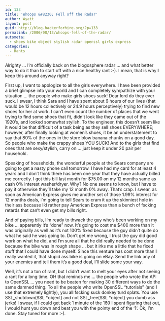 ```yaml
---
id: 133
title: 'Whoops &#8230; Fell off the Radar'
author: Wyatt
layout: post
guid: http://blog.hackerforhire.org/?p=133
permalink: /2006/08/13/whoops-fell-of-the-radar/
autometa:
  - shoes bike object stylish radar openssl girls express
categories:
  - Rants
---
```

Alrighty &#8230; I&#8217;m officially back on the blogosphere radar &#8230; and what better way to do it than to start off with a nice healthy rant :-). I mean, that is why I keep this around anyway right?  
<!--more-->

  
First up, I want to apologize to all the girls everywhere. I have been provided a brief glimpse into your world and I can completely sympathize with your situation &#8230; the people who make girls shoes suck! Dear lord do they ever suck. I swear, I think Sara and I have spent about 6 hours of our lives (that would be 12 hours collectively or 24.9 hours perceptively) trying to find new shoes for her at work. I can&#8217;t even count the number of places that we went trying to find some shoes that fit, didn&#8217;t look like they came out of the 1920&#8217;s, and looked somewhat stylish. To the engineer, this doesn&#8217;t seem like it would be that difficult of a task being as they sell shoes EVERYWHERE; however, after finally looking at women&#8217;s shoes, it be an understatement to say that 80% of the ones in the store blow banana chunks on a good day. So people who make the crappy shoes YOU SUCK! And to the girls that find ones that are sexy/stylish, carry on &#8230; just keep it under 20 pair per household.

Speaking of households, the wonderful people at the Sears company are going to get a nasty phone call tomorrow. I have had my card for at least 4 years and I don&#8217;t think there has been one year that they have actually billed me correctly. I got this bill last month for $75.00 on my 12 months same as cash 0% interest washer/dryer. Why? No one seems to know, but I have to pay it otherwise they&#8217;ll take my 12 month 0% away. That&#8217;s crap. I swear, as soon as American Express gives me another set of those 1.99% interest for 12 months deals, I&#8217;m going to tell Sears to cram it up the skinniest hole in their ass because I&#8217;d rather pay American Express than a bunch of fscking retards that can&#8217;t even get my bills right.

And of paying bills, I&#8217;m ready to thwack the guy who&#8217;s been working on my bike &#8230; apparently it&#8217;s &#8220;done&#8221; now. It&#8217;s going to cost me $400 more than it was originally as well as it&#8217;s not 100% fixed because the guy didn&#8217;t quite do what he said he was going to. Don&#8217;t get me wrong, I trust the guy did good work on what he did, and I&#8217;m sure all that he did really needed to be done because the bike was in rough shape &#8230; but it irks me a little that he fixed stuff that I could have done myself. Since this venture has cost more than I really wanted it, that stupid ass bike is going on eBay. Send the link any of your enemies and tell them it&#8217;s a good deal, I&#8217;ll slide some your way.

Well, it&#8217;s not a ton of rant, but I didn&#8217;t want to melt your eyes after not seeing a rant for a long time. OH that reminds me &#8230; the people who wrote the API to OpenSSL &#8230; you need to be beaten for making 30 different ways to do the same damned thing. To all the people who write OpenSSL &#8220;tutorials&#8221; (and I use that extremely lightly), you all fscking suck donkey turd splats. You use SSL\_shutdown(SSL \*object) and not SSL\_free(SSL \*object) you dumb ass jerks! I swear, if I could get back 1 minute of the 160 I spent figuring that out, I would hunt you down and beat you with the pointy end of the &#8216;1&#8217;. Ok, I&#8217;m done. Stay tuned for more :-).